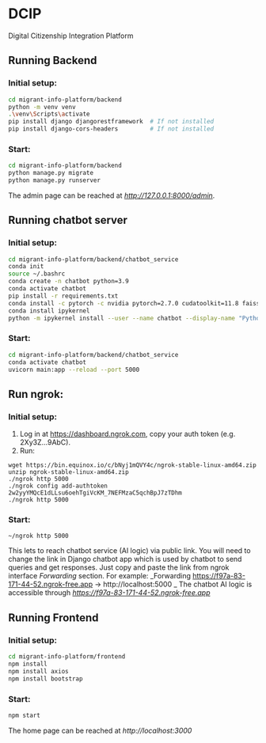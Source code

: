 # DCIP
Digital Citizenship Integration Platform

## Running Backend
### Initial setup:
```bash
cd migrant-info-platform/backend
python -m venv venv
.\venv\Scripts\activate
pip install django djangorestframework  # If not installed
pip install django-cors-headers         # If not installed
```

### Start:
```bash
cd migrant-info-platform/backend
python manage.py migrate
python manage.py runserver
```

The admin page can be reached at *http://127.0.0.1:8000/admin*.


## Running chatbot server
### Initial setup:
```bash
cd migrant-info-platform/backend/chatbot_service
conda init
source ~/.bashrc
conda create -n chatbot python=3.9
conda activate chatbot
pip install -r requirements.txt
conda install -c pytorch -c nvidia pytorch=2.7.0 cudatoolkit=11.8 faiss-gpu=1.11.0
conda install ipykernel
python -m ipykernel install --user --name chatbot --display-name "Python (chatbot)"
```

### Start:
```bash
cd migrant-info-platform/backend/chatbot_service
conda activate chatbot
uvicorn main:app --reload --port 5000
```

## Run ngrok:
### Initial setup:
1. Log in at https://dashboard.ngrok.com, copy your auth token (e.g. 2Xy3Z...9AbC).
2. Run:
```
wget https://bin.equinox.io/c/bNyj1mQVY4c/ngrok-stable-linux-amd64.zip
unzip ngrok-stable-linux-amd64.zip
./ngrok http 5000
./ngrok config add-authtoken 2w2yyYMQcE1dLLsu6oehTgiVcKM_7NEFMzaC5qchBpJ7zTDhm
./ngrok http 5000
```

### Start:
```
~/ngrok http 5000
```
This lets to reach chatbot service (AI logic) via public link. You will need to change the link in Django chatbot app which is used by chatbot to send queries and get responses. Just copy and paste the link from ngrok interface _Forwarding_ section.
For example:
_Forwarding                    https://f97a-83-171-44-52.ngrok-free.app -> http://localhost:5000  _
The chatbot AI logic is accessible through _https://f97a-83-171-44-52.ngrok-free.app_

## Running Frontend
### Initial setup:
```bash
cd migrant-info-platform/frontend
npm install
npm install axios
npm install bootstrap
```

### Start:
```bash
npm start
```

The home page can be reached at *http://localhost:3000*
